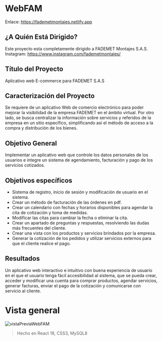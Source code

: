 # WebFAM

Enlace:
https://fademetmontajes.netlify.app


## ¿A Quién Está Dirigido?
Este proyecto esta completamente dirigido a FADEMET Montajes S.A.S. Instagram: https://www.instagram.com/fademetmontajes/

## Título del Proyecto
Aplicativo web E-commerce para FADEMET S.A.S

## Caracterización del Proyecto

Se requiere de un aplicativo Web de comercio electrónico para poder  mejorar la visibilidad de la empresa FADEMET en el ámbito virtual. Por otro lado, se busca centralizar la información sobre servicios y referidos de la empresa en un sitio específico, simplificando así el método de acceso a la compra y distribución de los bienes.

## Objetivo General
Implementar un aplicativo web que controle los datos personales de los usuarios e integre un sistema de agendamiento, facturación y pago de los servicios cotizados.

## Objetivos específicos
- Sistema de registro, inicio de sesión y modificación de usuario en el sistema.
- Crear un método de facturación de las órdenes en pdf.
- Crear un calendario con fechas y horarios disponibles para agendar la cita de cotización y toma de medidas.
- Modificar las citas para cambiar la fecha o eliminar la cita.
- Crear un apartado de preguntas y respuestas, resolviendo las dudas más frecuentes del cliente.
- Crear una vista con los productos y servicios brindados por la empresa.
- Generar la cotización de los pedidos y utilizar servicios externos para que el cliente realice el pago.

## Resultados
Un aplicativo web interactivo e intuitivo con buena experiencia de usuario en el que el usuario tenga fácil accesibilidad al sistema, que se pueda crear, acceder y modificar una cuenta para comprar productos, agendar servicios, generar facturas, enviar el pago de la cotización y comunicarse con servicio al cliente.

# Vista general

![vistaPreviaWebFAM](https://user-images.githubusercontent.com/80909795/221668866-92f9dfd0-52ab-4be8-a683-7c51435e724b.png)

> Hecho en React 18, CSS3, MySQL8

